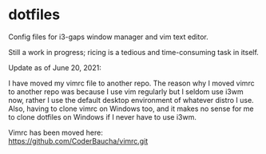 # dotfiles
Config files for i3-gaps window manager and vim text editor.

Still a work in progress; ricing is a tedious and time-consuming task in itself.

Update as of June 20, 2021:

I have moved my vimrc file to another repo. The reason why I moved vimrc to another repo was because I use vim regularly but I seldom use i3wm now, rather I use the default desktop environment of whatever distro I use. Also, having to clone vimrc on Windows too, and it makes no sense for me to clone dotfiles on Windows if I never have to use i3wm.

Vimrc has been moved here:\
https://github.com/CoderBaucha/vimrc.git
